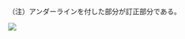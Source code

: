 （注）アンダーラインを付した部分が訂正部分である。

![](https://www.nta.go.jp/tmp/36548613-0a88-4511-9fd5-e36fc2be8d8e/images/1cf481bb71ae9420b4a739ad3ebee1264f5cf44acb8f32a7db97220b383001c9.jpg)